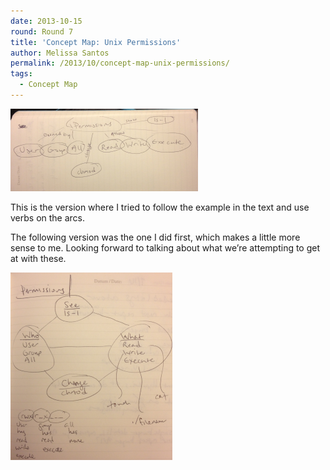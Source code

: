 ```yaml
---
date: 2013-10-15
round: Round 7
title: 'Concept Map: Unix Permissions'
author: Melissa Santos
permalink: /2013/10/concept-map-unix-permissions/
tags:
  - Concept Map
---
```

[<img class="alignnone size-medium wp-image-4755" alt="map2" src="/uploads/2013/10/map2-300x132.png" width="300" height="132" />][1]

This is the version where I tried to follow the example in the text and use verbs on the arcs.

The following version was the one I did first, which makes a little more sense to me. Looking forward to talking about what we&#8217;re attempting to get at with these.

[<img class="alignnone size-medium wp-image-4756" alt="map1" src="/uploads/2013/10/map1-259x300.png" width="259" height="300" />][2]

&nbsp;

 [1]: /uploads/2013/10/map2.png
 [2]: /uploads/2013/10/map1.png
